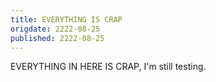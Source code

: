 ```yaml
---
title: EVERYTHING IS CRAP
origdate: 2222-08-25
published: 2222-08-25
---
```


EVERYTHING IN HERE IS CRAP, I'm still testing.
